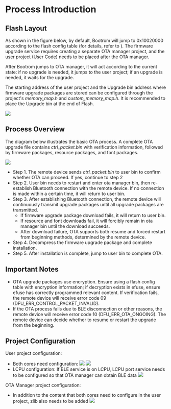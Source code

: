 # Process Introduction

## Flash Layout

As shown in the figure below, by default, Bootrom will jump to 0x10020000 according to the flash config table (for details, refer to [](/bootloader.md)). The firmware upgrade service requires creating a separate OTA manager project, and the user project (User Code) needs to be placed after the OTA manager.

After Bootrom jumps to OTA manager, it will act according to the current state: if no upgrade is needed, it jumps to the user project; if an upgrade is needed, it waits for the upgrade.

The starting address of the user project and the Upgrade bin address where firmware upgrade packages are stored can be configured through the project's _memory_map.h_ and _custom_memory_map.h_. It is recommended to place the Upgrade bin at the end of Flash.

 ![](/docs/source/assets/ota_flash_layout.png)


## Process Overview

The diagram below illustrates the basic OTA process. A complete OTA upgrade file contains _ctrl_packet.bin_ with verification information, followed by firmware packages, resource packages, and font packages.

![](/docs/source/assets/ota_flow.png)


- Step 1. The remote device sends _ctrl_packet.bin_ to user bin to confirm whether OTA can proceed. If yes, continue to step 2
- Step 2. User bin needs to restart and enter ota manager bin, then re-establish Bluetooth connection with the remote device. If no connection is made within a certain time, it will return to user bin.
- Step 3. After establishing Bluetooth connection, the remote device will continuously transmit upgrade packages until all upgrade packages are transmitted.
    - If firmware upgrade package download fails, it will return to user bin.
    - If resource and font downloads fail, it will forcibly remain in ota manager bin until the download succeeds.
    - After download failure, OTA supports both resume and forced restart from beginning methods, determined by the remote device.
- Step 4. Decompress the firmware upgrade package and complete installation.
- Step 5. After installation is complete, jump to user bin to complete OTA.


## Important Notes

- OTA upgrade packages use encryption. Ensure using a flash config table with encryption information; if decryption exists in efuse, ensure efuse has correctly programmed relevant content. If verification fails, the remote device will receive error code 09 (DFU_ERR_CONTROL_PACKET_INVALID).
- If the OTA process fails due to BLE disconnection or other reasons, the remote device will receive error code 10 (DFU_ERR_OTA_ONGOING). The remote device can decide whether to resume or restart the upgrade from the beginning.


## Project Configuration

User project configuration:
- Both cores need configuration:
    ![](/docs/source/assets/ota_hcpu_config1.png)
    ![](/docs/source/assets/ota_hcpu_config2.png)
- LCPU configuration:
    If BLE service is on LCPU, LCPU port service needs to be configured so that OTA manager can obtain BLE data
    ![](/docs/source/assets/ota_lcpu_config1.png)

OTA Manager project configuration:
- In addition to the content that both cores need to configure in the user project, zlib also needs to be added
    ![](/docs/source/assets/ota_lcpu_config2.png)